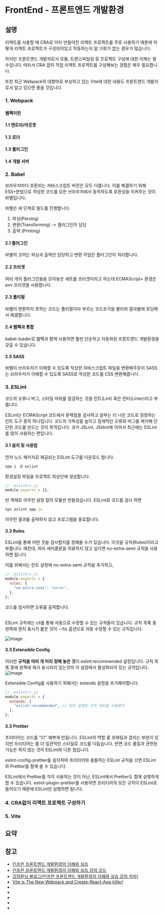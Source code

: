 # FrontEnd - 프론트엔드 개발환경

## 설명

리액트를 사용할 때 CRA로 이미 만들어진 리액트 프로젝트를 주로 사용하기 때문에
어떻게 리액트 프로젝트가 구성되어있고 작동하는지 알 기회가 없는 경우가 많습니다.

하지만 프론트엔드 개발자로서 모듈, 트랜스파일링 등 프로젝트 구성에 대한 이해는 필수입니다.
따라서 CRA 없이 직접 리액트 프로젝트를 구성해보는 경험은 매우 필요합니다.

또한 최근 Webpack의 대항마로 부상하고 있는 Vite에 대한 내용도 프론트엔드 개발자로서 알고 있으면 좋을 것입니다.

### 1. Webpack

#### 웹팩이란

#### 1.1 엔트리/아웃풋

#### 1.2 로더

#### 1.3 플러그인

#### 1.4 개발 서버

### 2. Babel

브라우저마다 호환되는 자바스크립트 버전은 모두 다릅니다.
이를 해결하기 위해 ES5+문법으로 작성한 코드를
모든 브라우저에서 동작하도록 호환성을 지켜주는 것이 바벨입니다.

바벨은 세 단계로 빌드를 진행합니다.

1. 파싱(Parsing)
2. 변환(Transforming) -> 플러그인이 담당
3. 출력 (Printing)

#### 2.1 플러그인

바벨의 코어는 파싱과 출력만 담당하고 변환 작업은 플러그인이 처리합니다.

#### 2.2 프리셋

여러 개의 플러그인들을 모아놓은 세트를 프리셋이라고 하는데 ECMAScript+ 환경은 env 프리셋을 사용합니다.

#### 2.3 폴리필

바벨이 변환하지 못하는 코드는 폴리필이라 부르는 코드조각을 불러와 결과물에 로딩해서 해결합니다.

#### 2.4 웹팩과 통합

babel-loader로 웹팩과 함께 사용하면 훨씬 단순하고 자동화된 프론트엔드 개발환경을 갖출 수 있습니다.

#### 2.5 SASS

바벨이 브라우저가 이해할 수 있도록 작성한 자바스크립트 파일을 변환해주듯이
SASS는 브라우저가 이해할 수 있도록 SASS로 작성한 코드를 CSS 변환해줍니다.

### 3. ESLint

코드의 오류나 버그, 스타일 따위를 점검하는 것을 린트(Lint) 혹은 린터(Linter)라고 부릅니다.

ESLint는 ECMAScript 코드에서 문제점을 검사하고 일부는 더 나은 코드로 정정하는 린트 도구 중의 하나입니다. 코드의 가독성을 높이고 잠재적인 오류와 버그를 제거해 단단한 코드를 만드는 것이 목적입니다. 과거 JSLint, JSHint에 이어서 최근에는 ESLint를 많이 사용하는 편입니다.

#### 3.1 설치 및 사용법

먼저 노드 패키지로 제공되는 ESLint 도구를 다운로드 합니다.

```js
npm i -D eslint
```

환경설정 파일을 프로젝트 최상단에 생성합니다.

```js
// .eslintrc.js
module.exports = {};
```

빈 객체로 아무런 설정 없이 모듈만 만들었습니다. ESLint로 코드를 검사 하면

```js
npx eslint app.js
```

아무런 결과를 출력하지 않고 프로그램을 종료합니다.

#### 3.2 Rules

ESLint를 통해 어떤 것을 검사할지를 정해둘 수가 있습니다. 이것을 규칙(Rules)이라고 부릅니다.
예컨대, 여러 세미콜론을 허용하지 않고 싶다면 no-extra-semi 규칙을 사용하면 됩니다.

이를 위해서는
린트 설정에 no-extra-semi 규칙을 추가하고,

```js
// .eslintrc.js
module.exports = {
  rules: {
    "no-extra-semi": "error",
  },
};
```

코드를 검사하면 오류를 출력합니다.

<br />
ESLint 규칙에는 cli를 통해 자동으로 수정할 수 있는 규칙들이 있습니다.
규칙 목록 중 왼쪽에 렌치 표시가 붙은 것이 --fix 옵션으로 자동 수정할 수 있는 규칙입니다.

![image](https://user-images.githubusercontent.com/47317129/163283440-334fe0a9-ddac-4442-8888-dda7271783d2.png)

#### 3.3 Extensible Config

이러한 **규칙을 여러 개 미리 정해 놓은 것**이 eslint:recommended 설정입니다.
규칙 목록 중에 왼쪽에 체크 표시되어 있는것이 이 설정에서 활성화되어 있는 규칙입니다.
![image](https://user-images.githubusercontent.com/47317129/163283363-188fa323-0a42-4287-8e7b-fa309d0e5181.png)

Extensible Config를 사용하기 위해서는 extends 설정을 추가해아합니다.

```js
// .eslintrc.js
module.exports = {
  extends: [
    "eslint:recommended", // 미리 설정된 규칙 세트을 사용한다
  ],
};
```

#### 3.3 Prettier

프리티어는 코드를 "더" 예쁘게 만듭니다.
ESLint의 역할 중 포매팅과 겹치는 부분이 있지만
프리티어는 좀 더 일관적인 스타일로 코드를 다듬습니다. 반면 코드 품질과 관련된 기능은 하지 않는 것이 ESLint와 다른 점입니다.

eslint-config-prettier를 설치하여
프리티어와 충돌하는 ESLint 규칙을 끄면 ESLint와 Prettier를 함께 쓸 수 있습니다.

ESLint에서 Prettier를 각각 사용하는 것이 아닌, ESLint에서 Prettier도 함께 실행하게 할 수 있습니다.
eslint-plugin-prettier를 사용하면 프리티어의 모든 규칙이 ESLint로 들어오기 때문에 ESLint만 실행하면 됩니다.

### 4. CRA없이 리액트 프로젝트 구성하기

### 5. Vite

## 요약

## 참고

- [인프런 프론트엔드 개발환경의 이해와 실습](https://www.inflearn.com/course/%ED%94%84%EB%A1%A0%ED%8A%B8%EC%97%94%EB%93%9C-%EA%B0%9C%EB%B0%9C%ED%99%98%EA%B2%BD/lecture/35795?tab=curriculum&volume=1.00)
- [인프런 프론트엔드 개발환경의 이해와 실습 강의 코드](https://github.com/jeonghwan-kim/lecture-frontend-dev-env/blob/master/package.json)
- [김정환님 블로그(인프런 프론트엔드 개발환경의 이해와 실습 강의 저자)](https://whimsical.com/the-beginning-NykWgwe1QvD3hN4ch1p1CD)
- [Vite is The New Webpack and Create-React-App killer!](https://www.youtube.com/watch?v=9OmnmouE6tw&t=354s)
- []()
- []()
- []()
- []()
- []()

```js

```
